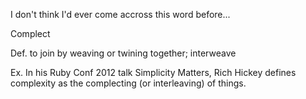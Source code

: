 I don't think I'd ever come accross this word before...

Complect

Def. to join by weaving or twining together; interweave

Ex. In his Ruby Conf 2012 talk Simplicity Matters, Rich Hickey defines complexity as the complecting (or interleaving) of things.
